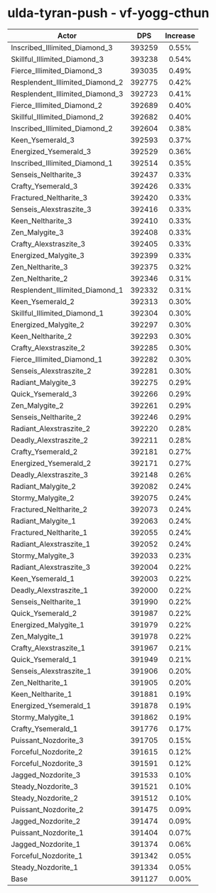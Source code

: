 # ulda-tyran-push - vf-yogg-cthun
| Actor | DPS | Increase |
|---|:---:|:---:|
|Inscribed_Illimited_Diamond_3|393259|0.55%|
|Skillful_Illimited_Diamond_3|393238|0.54%|
|Fierce_Illimited_Diamond_3|393035|0.49%|
|Resplendent_Illimited_Diamond_2|392775|0.42%|
|Resplendent_Illimited_Diamond_3|392723|0.41%|
|Fierce_Illimited_Diamond_2|392689|0.40%|
|Skillful_Illimited_Diamond_2|392682|0.40%|
|Inscribed_Illimited_Diamond_2|392604|0.38%|
|Keen_Ysemerald_3|392593|0.37%|
|Energized_Ysemerald_3|392529|0.36%|
|Inscribed_Illimited_Diamond_1|392514|0.35%|
|Senseis_Neltharite_3|392437|0.33%|
|Crafty_Ysemerald_3|392426|0.33%|
|Fractured_Neltharite_3|392420|0.33%|
|Senseis_Alexstraszite_3|392416|0.33%|
|Keen_Neltharite_3|392410|0.33%|
|Zen_Malygite_3|392408|0.33%|
|Crafty_Alexstraszite_3|392405|0.33%|
|Energized_Malygite_3|392399|0.33%|
|Zen_Neltharite_3|392375|0.32%|
|Zen_Neltharite_2|392346|0.31%|
|Resplendent_Illimited_Diamond_1|392332|0.31%|
|Keen_Ysemerald_2|392313|0.30%|
|Skillful_Illimited_Diamond_1|392304|0.30%|
|Energized_Malygite_2|392297|0.30%|
|Keen_Neltharite_2|392293|0.30%|
|Crafty_Alexstraszite_2|392285|0.30%|
|Fierce_Illimited_Diamond_1|392282|0.30%|
|Senseis_Alexstraszite_2|392281|0.30%|
|Radiant_Malygite_3|392275|0.29%|
|Quick_Ysemerald_3|392266|0.29%|
|Zen_Malygite_2|392261|0.29%|
|Senseis_Neltharite_2|392246|0.29%|
|Radiant_Alexstraszite_2|392220|0.28%|
|Deadly_Alexstraszite_2|392211|0.28%|
|Crafty_Ysemerald_2|392181|0.27%|
|Energized_Ysemerald_2|392171|0.27%|
|Deadly_Alexstraszite_3|392148|0.26%|
|Radiant_Malygite_2|392082|0.24%|
|Stormy_Malygite_2|392075|0.24%|
|Fractured_Neltharite_2|392073|0.24%|
|Radiant_Malygite_1|392063|0.24%|
|Fractured_Neltharite_1|392055|0.24%|
|Radiant_Alexstraszite_1|392052|0.24%|
|Stormy_Malygite_3|392033|0.23%|
|Radiant_Alexstraszite_3|392004|0.22%|
|Keen_Ysemerald_1|392003|0.22%|
|Deadly_Alexstraszite_1|392000|0.22%|
|Senseis_Neltharite_1|391990|0.22%|
|Quick_Ysemerald_2|391987|0.22%|
|Energized_Malygite_1|391979|0.22%|
|Zen_Malygite_1|391978|0.22%|
|Crafty_Alexstraszite_1|391967|0.21%|
|Quick_Ysemerald_1|391949|0.21%|
|Senseis_Alexstraszite_1|391906|0.20%|
|Zen_Neltharite_1|391905|0.20%|
|Keen_Neltharite_1|391881|0.19%|
|Energized_Ysemerald_1|391878|0.19%|
|Stormy_Malygite_1|391862|0.19%|
|Crafty_Ysemerald_1|391776|0.17%|
|Puissant_Nozdorite_3|391705|0.15%|
|Forceful_Nozdorite_2|391615|0.12%|
|Forceful_Nozdorite_3|391591|0.12%|
|Jagged_Nozdorite_3|391533|0.10%|
|Steady_Nozdorite_3|391521|0.10%|
|Steady_Nozdorite_2|391512|0.10%|
|Puissant_Nozdorite_2|391475|0.09%|
|Jagged_Nozdorite_2|391474|0.09%|
|Puissant_Nozdorite_1|391404|0.07%|
|Jagged_Nozdorite_1|391374|0.06%|
|Forceful_Nozdorite_1|391342|0.05%|
|Steady_Nozdorite_1|391334|0.05%|
|Base|391127|0.00%|
